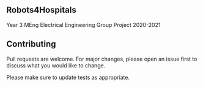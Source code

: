 ## Robots4Hospitals

Year 3 MEng Electrical Engineering Group Project 2020-2021


## Contributing
Pull requests are welcome. For major changes, please open an issue first to discuss what you would like to change.

Please make sure to update tests as appropriate.
